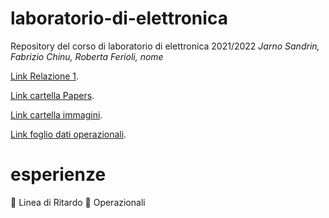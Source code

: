 # laboratorio-di-elettronica
Repository del corso di laboratorio di elettronica 2021/2022
*Jarno Sandrin, Fabrizio Chinu, Roberta Ferioli, nome*

 [Link Relazione 1](https://docs.google.com/document/d/1uCZw5_m_oM5hC9WFaPx_IHqI_mdPJ57idHaz5651o_U/edit?usp=sharing).
 
 [Link cartella Papers](https://drive.google.com/drive/folders/1-6_dya6fJyTzA0Ef4PeTfqoZy-eUgrJy?usp=sharing).
 
[Link cartella immagini](https://drive.google.com/drive/folders/1-aJtzV9xPFhFakpdX0p3cY-f668Xl1HV).

[Link foglio dati operazionali](https://docs.google.com/spreadsheets/d/1NgbLiS59NgVmHhE25dY5EEuMXuLJqpb3E43U6sZ8Y8k/edit#gid=0).

# esperienze
🔳 Linea di Ritardo
🔳 Operazionali



